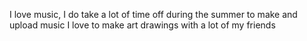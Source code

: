 I love music, I do take a lot of time off during the summer to make and upload music 
I love to make art drawings with a lot of my friends 
